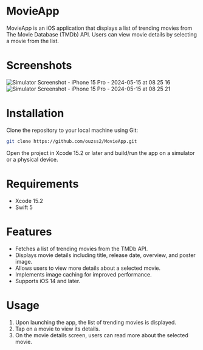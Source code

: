 

# MovieApp

MovieApp is an iOS application that displays a list of trending movies from The Movie Database (TMDb) API.
Users can view movie details by selecting a movie from the list.

# Screenshots
![Simulator Screenshot - iPhone 15 Pro - 2024-05-15 at 08 25 16](https://github.com/ouzss2/MovieApp/assets/61743083/93ff43a1-7024-4991-bfbf-b9709c89168e)
![Simulator Screenshot - iPhone 15 Pro - 2024-05-15 at 08 25 21](https://github.com/ouzss2/MovieApp/assets/61743083/5f734388-6f11-4dde-9134-96ad8ba0eb51)


 # Installation

Clone the repository to your local machine using Git:

```bash
git clone https://github.com/ouzss2/MovieApp.git
```

Open the project in Xcode 15.2 or later and build/run the app on a simulator or a physical device.

# Requirements

- Xcode 15.2
- Swift 5

 # Features

- Fetches a list of trending movies from the TMDb API.
- Displays movie details including title, release date, overview, and poster image.
- Allows users to view more details about a selected movie.
- Implements image caching for improved performance.
- Supports iOS 14 and later.

 # Usage

1. Upon launching the app, the list of trending movies is displayed.
2. Tap on a movie to view its details.
3. On the movie details screen, users can read more about the selected movie.


